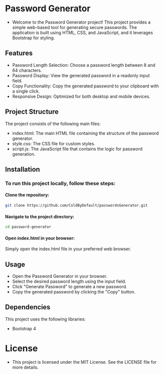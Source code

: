 # Password Generator

- Welcome to the Password Generator project! This project provides a simple web-based tool for generating secure passwords. The application is built using HTML, CSS, and JavaScript, and it leverages Bootstrap for styling.

## Features

- Password Length Selection: Choose a password length between 8 and 64 characters.
- Password Display: View the generated password in a readonly input field.
- Copy Functionality: Copy the generated password to your clipboard with a single click.
- Responsive Design: Optimized for both desktop and mobile devices.

## Project Structure

The project consists of the following main files:

- index.html: The main HTML file containing the structure of the password generator.
- style.css: The CSS file for custom styles.
- script.js: The JavaScript file that contains the logic for password generation.

## Installation

### To run this project locally, follow these steps:

#### Clone the repository:

```bash
git clone https://github.com/ColdByDefault/passwordsGenerator.git
```

#### Navigate to the project directory:

```bash
cd password-generator
```

#### Open index.html in your browser:
Simply open the index.html file in your preferred web browser.

## Usage
- Open the Password Generator in your browser.
- Select the desired password length using the input field.
- Click "Generate Password" to generate a new password.
- Copy the generated password by clicking the "Copy" button.

## Dependencies

This project uses the following libraries:

- Bootstrap 4



# License
- This project is licensed under the MIT License. See the LICENSE file for more details.

